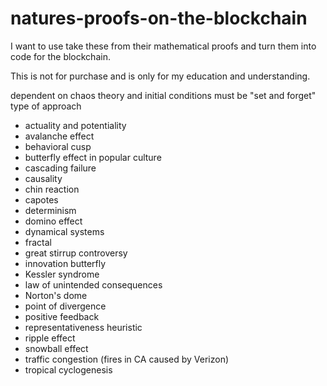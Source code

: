 # natures-proofs-on-the-blockchain


I want to use take these from their mathematical proofs and turn them into code for the blockchain.

This is not for purchase and is only for my education and understanding.


dependent on chaos theory and initial conditions
must be "set and forget" type of approach 

- actuality and potentiality
- avalanche effect
- behavioral cusp
- butterfly effect in popular culture
- cascading failure
- causality
- chin reaction
- capotes
- determinism
- domino effect
- dynamical systems
- fractal
- great stirrup controversy
- innovation butterfly
- Kessler syndrome
- law of unintended consequences
- Norton's dome
- point of divergence
- positive feedback
- representativeness heuristic
- ripple effect
- snowball effect
- traffic congestion (fires in CA caused by Verizon)
- tropical cyclogenesis
